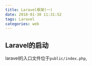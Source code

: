 ```yaml
---
title: Laravel框架(一)
date: 2018-01-30 11:31:52
tags: Laravel
categories: web
---
```

## Laravel的启动
  laravel的入口文件位于`public/index.php`,